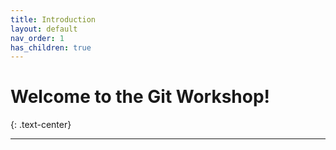 ```yaml
---
title: Introduction
layout: default
nav_order: 1
has_children: true
---
```


# Welcome to the Git Workshop!
{: .text-center}

---